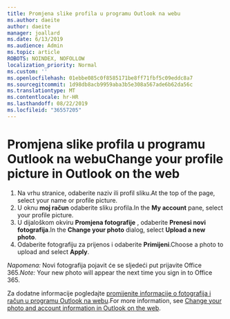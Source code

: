 ```yaml
---
title: Promjena slike profila u programu Outlook na webu
ms.author: daeite
author: daeite
manager: joallard
ms.date: 6/13/2019
ms.audience: Admin
ms.topic: article
ROBOTS: NOINDEX, NOFOLLOW
localization_priority: Normal
ms.custom: ''
ms.openlocfilehash: 01ebbe085c0f8585171be8ff71fbf5c09eddc8a7
ms.sourcegitcommit: 1d98db8acb9959aba3b5e308a567ade6b62da56c
ms.translationtype: MT
ms.contentlocale: hr-HR
ms.lasthandoff: 08/22/2019
ms.locfileid: "36557205"
---
```

# <a name="change-your-profile-picture-in-outlook-on-the-web"></a><span data-ttu-id="23e17-102">Promjena slike profila u programu Outlook na webu</span><span class="sxs-lookup"><span data-stu-id="23e17-102">Change your profile picture in Outlook on the web</span></span>

1. <span data-ttu-id="23e17-103">Na vrhu stranice, odaberite naziv ili profil sliku.</span><span class="sxs-lookup"><span data-stu-id="23e17-103">At the top of the page, select your name or profile picture.</span></span>
1. <span data-ttu-id="23e17-104">U oknu **moj račun** odaberite sliku profila.</span><span class="sxs-lookup"><span data-stu-id="23e17-104">In the **My account** pane, select your profile picture.</span></span>
1. <span data-ttu-id="23e17-105">U dijaloškom okviru **Promjena fotografije** , odaberite **Prenesi novi fotografija**.</span><span class="sxs-lookup"><span data-stu-id="23e17-105">In the **Change your photo** dialog, select **Upload a new photo**.</span></span>
1. <span data-ttu-id="23e17-106">Odaberite fotografiju za prijenos i odaberite **Primijeni**.</span><span class="sxs-lookup"><span data-stu-id="23e17-106">Choose a photo to upload and select **Apply**.</span></span>

<span data-ttu-id="23e17-107">*Napomena:* Novi fotografija pojavit će se sljedeći put prijavite Office 365.</span><span class="sxs-lookup"><span data-stu-id="23e17-107">*Note:* Your new photo will appear the next time you sign in to Office 365.</span></span>

<span data-ttu-id="23e17-108">Za dodatne informacije pogledajte [promijenite informacije o fotografija i račun u programu Outlook na webu](https://support.office.com/article/b2dbb289-851d-4bed-93c3-3e136f5659ec).</span><span class="sxs-lookup"><span data-stu-id="23e17-108">For more information, see [Change your photo and account information in Outlook on the web](https://support.office.com/article/b2dbb289-851d-4bed-93c3-3e136f5659ec).</span></span>